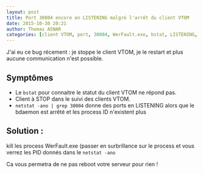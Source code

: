 ```yaml
---
layout: post
title: Port 30004 encore en LISTENING malgré l'arrêt du client VTOM
date: 2015-10-30 20:21
author: Thomas ASNAR
categories: [client VTOM, port, 30004, WerFault.exe, bstat, LISTENING, VTOM]
---
```


J'ai eu ce bug récement : je stoppe le client VTOM, je le restart et plus aucune communication n'est possible.

## Symptômes
* Le `bstat` pour connaitre le statut du client VTOM ne répond pas.
* Client à STOP dans le suivi des clients VTOM.
* `netstat -ano | grep 30004` donne des ports en LISTENING alors que le bdaemon est arrêté et les process ID n'existent plus

## Solution :
kill les process WerFault.exe (passer en surbrillance sur le process et vous verrez les PID donnés dans le `netstat -ano`

Ca vous permetra de ne pas reboot votre serveur pour rien !
